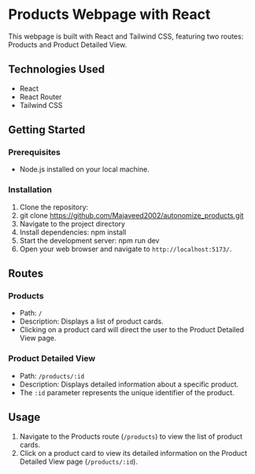 # Products Webpage with React 

This webpage is built with React and Tailwind CSS, featuring two routes: Products and Product Detailed View.

## Technologies Used

- React
- React Router
- Tailwind CSS

## Getting Started

### Prerequisites

- Node.js installed on your local machine.

### Installation

1. Clone the repository:
2. git clone https://github.com/Majaveed2002/autonomize_products.git
3. Navigate to the project directory
4. Install dependencies: npm install
5. Start the development server: npm run dev
6.  Open your web browser and navigate to `http://localhost:5173/`.

## Routes

### Products

- Path: `/`
- Description: Displays a list of product cards.
- Clicking on a product card will direct the user to the Product Detailed View page.

### Product Detailed View

- Path: `/products/:id`
- Description: Displays detailed information about a specific product.
- The `:id` parameter represents the unique identifier of the product.

## Usage

1. Navigate to the Products route (`/products`) to view the list of product cards.
2. Click on a product card to view its detailed information on the Product Detailed View page (`/products/:id`).




